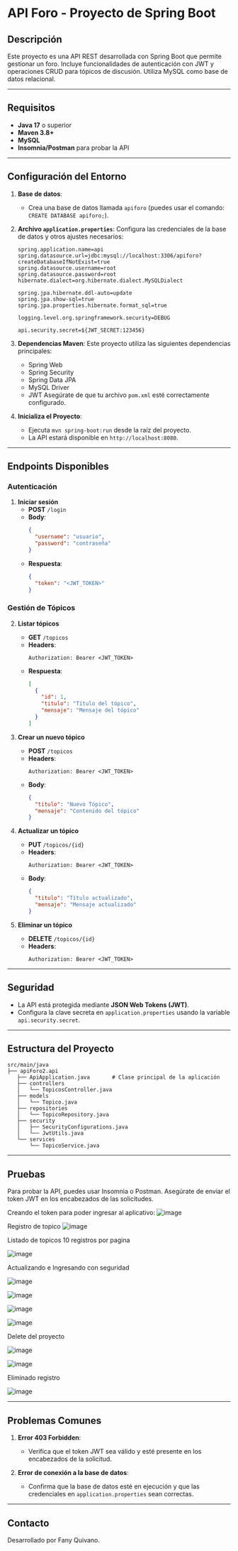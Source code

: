 # API Foro - Proyecto de Spring Boot

## Descripción
Este proyecto es una API REST desarrollada con Spring Boot que permite gestionar un foro. Incluye funcionalidades de autenticación con JWT y operaciones CRUD para tópicos de discusión. Utiliza MySQL como base de datos relacional.

---

## Requisitos

- **Java 17** o superior
- **Maven 3.8+**
- **MySQL**
- **Insomnia/Postman** para probar la API

---

## Configuración del Entorno

1. **Base de datos**:
   - Crea una base de datos llamada `apiforo` (puedes usar el comando: `CREATE DATABASE apiforo;`).

2. **Archivo `application.properties`**:
   Configura las credenciales de la base de datos y otros ajustes necesarios:
   ```properties
   spring.application.name=api
   spring.datasource.url=jdbc:mysql://localhost:3306/apiforo?createDatabaseIfNotExist=true
   spring.datasource.username=root
   spring.datasource.password=root
   hibernate.dialect=org.hibernate.dialect.MySQLDialect

   spring.jpa.hibernate.ddl-auto=update
   spring.jpa.show-sql=true
   spring.jpa.properties.hibernate.format_sql=true

   logging.level.org.springframework.security=DEBUG

   api.security.secret=${JWT_SECRET:123456}
   ```

3. **Dependencias Maven**:
   Este proyecto utiliza las siguientes dependencias principales:
   - Spring Web
   - Spring Security
   - Spring Data JPA
   - MySQL Driver
   - JWT
   Asegúrate de que tu archivo `pom.xml` esté correctamente configurado.

4. **Inicializa el Proyecto**:
   - Ejecuta `mvn spring-boot:run` desde la raíz del proyecto.
   - La API estará disponible en `http://localhost:8080`.

---

## Endpoints Disponibles

### Autenticación
1. **Iniciar sesión**
   - **POST** `/login`
   - **Body**:
     ```json
     {
       "username": "usuario",
       "password": "contraseña"
     }
     ```
   - **Respuesta**:
     ```json
     {
       "token": "<JWT_TOKEN>"
     }
     ```

### Gestión de Tópicos
2. **Listar tópicos**
   - **GET** `/topicos`
   - **Headers**:
     ```
     Authorization: Bearer <JWT_TOKEN>
     ```
   - **Respuesta**:
     ```json
     [
       {
         "id": 1,
         "titulo": "Título del tópico",
         "mensaje": "Mensaje del tópico"
       }
     ]
     ```

3. **Crear un nuevo tópico**
   - **POST** `/topicos`
   - **Headers**:
     ```
     Authorization: Bearer <JWT_TOKEN>
     ```
   - **Body**:
     ```json
     {
       "titulo": "Nuevo Tópico",
       "mensaje": "Contenido del tópico"
     }
     ```

4. **Actualizar un tópico**
   - **PUT** `/topicos/{id}`
   - **Headers**:
     ```
     Authorization: Bearer <JWT_TOKEN>
     ```
   - **Body**:
     ```json
     {
       "titulo": "Título actualizado",
       "mensaje": "Mensaje actualizado"
     }
     ```

5. **Eliminar un tópico**
   - **DELETE** `/topicos/{id}`
   - **Headers**:
     ```
     Authorization: Bearer <JWT_TOKEN>
     ```

---

## Seguridad
- La API está protegida mediante **JSON Web Tokens (JWT)**.
- Configura la clave secreta en `application.properties` usando la variable `api.security.secret`.

---

## Estructura del Proyecto

```plaintext
src/main/java
├── apiForo2.api
   ├── ApiApplication.java       # Clase principal de la aplicación
   ├── controllers
   │   └── TopicosController.java
   ├── models
   │   └── Topico.java
   ├── repositories
   │   └── TopicoRepository.java
   ├── security
   │   ├── SecurityConfigurations.java
   │   └── JwtUtils.java
   └── services
       └── TopicoService.java
```

---

## Pruebas
Para probar la API, puedes usar Insomnia o Postman. Asegúrate de enviar el token JWT en los encabezados de las solicitudes.

Creando el token para poder ingresar al aplicativo:
![image](https://github.com/user-attachments/assets/61f8a07b-ec65-4f06-985e-7b849b37e4d5)

Registro de topico
![image](https://github.com/user-attachments/assets/c3e9aa2b-d86b-4db0-b30b-dc544e8a8333)

Listado de topicos 10 registros por pagina


![image](https://github.com/user-attachments/assets/90158bdb-0c3c-4283-bb22-d6b01eea1952)


Actualizando e Ingresando con seguridad

![image](https://github.com/user-attachments/assets/2954d992-85f7-44e3-ba1e-95c7e2cec300)


![image](https://github.com/user-attachments/assets/53b1c1cf-6ddf-4ee2-a53a-9a8c1a9d3412)

![image](https://github.com/user-attachments/assets/29e1fc82-55d0-4f4d-82df-090a66a0308d)


![image](https://github.com/user-attachments/assets/8795ade2-f1ff-4e43-bb24-e2aa253bff05)








Delete del proyecto



![image](https://github.com/user-attachments/assets/0908f272-ed04-4e1c-97bd-33df579de886)


![image](https://github.com/user-attachments/assets/2181a8a5-2c45-415a-b917-689e260d1036)


Eliminado registro

![image](https://github.com/user-attachments/assets/3e6dc554-d7cc-40ec-97c2-23aca51430b7)












---

## Problemas Comunes

1. **Error 403 Forbidden**:
   - Verifica que el token JWT sea válido y esté presente en los encabezados de la solicitud.

2. **Error de conexión a la base de datos**:
   - Confirma que la base de datos esté en ejecución y que las credenciales en `application.properties` sean correctas.

---

## Contacto
Desarrollado por Fany Quivano.



